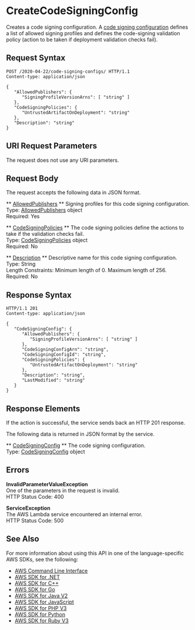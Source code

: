 # CreateCodeSigningConfig<a name="API_CreateCodeSigningConfig"></a>

Creates a code signing configuration\. A [code signing configuration](https://docs.aws.amazon.com/lambda/latest/dg/configuration-trustedcode.html) defines a list of allowed signing profiles and defines the code\-signing validation policy \(action to be taken if deployment validation checks fail\)\. 

## Request Syntax<a name="API_CreateCodeSigningConfig_RequestSyntax"></a>

```
POST /2020-04-22/code-signing-configs/ HTTP/1.1
Content-type: application/json

{
   "AllowedPublishers": { 
      "SigningProfileVersionArns": [ "string" ]
   },
   "CodeSigningPolicies": { 
      "UntrustedArtifactOnDeployment": "string"
   },
   "Description": "string"
}
```

## URI Request Parameters<a name="API_CreateCodeSigningConfig_RequestParameters"></a>

The request does not use any URI parameters\.

## Request Body<a name="API_CreateCodeSigningConfig_RequestBody"></a>

The request accepts the following data in JSON format\.

 ** [AllowedPublishers](#API_CreateCodeSigningConfig_RequestSyntax) **   <a name="SSS-CreateCodeSigningConfig-request-AllowedPublishers"></a>
Signing profiles for this code signing configuration\.  
Type: [AllowedPublishers](API_AllowedPublishers.md) object  
Required: Yes

 ** [CodeSigningPolicies](#API_CreateCodeSigningConfig_RequestSyntax) **   <a name="SSS-CreateCodeSigningConfig-request-CodeSigningPolicies"></a>
The code signing policies define the actions to take if the validation checks fail\.   
Type: [CodeSigningPolicies](API_CodeSigningPolicies.md) object  
Required: No

 ** [Description](#API_CreateCodeSigningConfig_RequestSyntax) **   <a name="SSS-CreateCodeSigningConfig-request-Description"></a>
Descriptive name for this code signing configuration\.  
Type: String  
Length Constraints: Minimum length of 0\. Maximum length of 256\.  
Required: No

## Response Syntax<a name="API_CreateCodeSigningConfig_ResponseSyntax"></a>

```
HTTP/1.1 201
Content-type: application/json

{
   "CodeSigningConfig": { 
      "AllowedPublishers": { 
         "SigningProfileVersionArns": [ "string" ]
      },
      "CodeSigningConfigArn": "string",
      "CodeSigningConfigId": "string",
      "CodeSigningPolicies": { 
         "UntrustedArtifactOnDeployment": "string"
      },
      "Description": "string",
      "LastModified": "string"
   }
}
```

## Response Elements<a name="API_CreateCodeSigningConfig_ResponseElements"></a>

If the action is successful, the service sends back an HTTP 201 response\.

The following data is returned in JSON format by the service\.

 ** [CodeSigningConfig](#API_CreateCodeSigningConfig_ResponseSyntax) **   <a name="SSS-CreateCodeSigningConfig-response-CodeSigningConfig"></a>
The code signing configuration\.  
Type: [CodeSigningConfig](API_CodeSigningConfig.md) object

## Errors<a name="API_CreateCodeSigningConfig_Errors"></a>

 **InvalidParameterValueException**   
One of the parameters in the request is invalid\.  
HTTP Status Code: 400

 **ServiceException**   
The AWS Lambda service encountered an internal error\.  
HTTP Status Code: 500

## See Also<a name="API_CreateCodeSigningConfig_SeeAlso"></a>

For more information about using this API in one of the language\-specific AWS SDKs, see the following:
+  [ AWS Command Line Interface](https://docs.aws.amazon.com/goto/aws-cli/lambda-2015-03-31/CreateCodeSigningConfig) 
+  [ AWS SDK for \.NET](https://docs.aws.amazon.com/goto/DotNetSDKV3/lambda-2015-03-31/CreateCodeSigningConfig) 
+  [ AWS SDK for C\+\+](https://docs.aws.amazon.com/goto/SdkForCpp/lambda-2015-03-31/CreateCodeSigningConfig) 
+  [ AWS SDK for Go](https://docs.aws.amazon.com/goto/SdkForGoV1/lambda-2015-03-31/CreateCodeSigningConfig) 
+  [ AWS SDK for Java V2](https://docs.aws.amazon.com/goto/SdkForJavaV2/lambda-2015-03-31/CreateCodeSigningConfig) 
+  [ AWS SDK for JavaScript](https://docs.aws.amazon.com/goto/AWSJavaScriptSDK/lambda-2015-03-31/CreateCodeSigningConfig) 
+  [ AWS SDK for PHP V3](https://docs.aws.amazon.com/goto/SdkForPHPV3/lambda-2015-03-31/CreateCodeSigningConfig) 
+  [ AWS SDK for Python](https://docs.aws.amazon.com/goto/boto3/lambda-2015-03-31/CreateCodeSigningConfig) 
+  [ AWS SDK for Ruby V3](https://docs.aws.amazon.com/goto/SdkForRubyV3/lambda-2015-03-31/CreateCodeSigningConfig) 